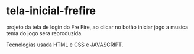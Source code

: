# tela-inicial-frefire
projeto da tela de login do Fre Fire, ao clicar no botão iniciar jogo a musica tema do jogo sera reproduzida.

Tecnologias usada HTML e CSS e JAVASCRIPT.